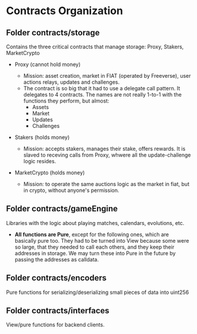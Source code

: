 # Contracts Organization

## Folder contracts/storage

Contains the three critical contracts that manage storage: Proxy, Stakers, MarketCrypto

* Proxy (cannot hold money)
  * Mission: asset creation, market in FIAT (operated by Freeverse), user actions relays, updates and challenges.
  * The contract is so big that it had to use a delegate call pattern. It delegates to 4 contracts. The names are not really 1-to-1 with the functions they perform, but almost:
    * Assets
    * Market
    * Updates
    * Challenges 

* Stakers (holds money)
  * Mission: accepts stakers, manages their stake, offers rewards. It is slaved to receving calls from Proxy, whwere all the update-challenge logic resides.
  
* MarketCrypto (holds money)
  * Mission: to operate the same auctions logic as the market in fiat, but in crypto, without anyone's permission.

## Folder contracts/gameEngine

Libraries with the logic about playing matches, calendars, evolutions, etc.
* **All functions are Pure**, except for the following ones, which are basically pure too. They had to be turned into View because some were so large, that they needed to call each others, and they keep their addresses in storage. We may turn these into Pure in the future by passing the addresses as calldata.
  
## Folder contracts/encoders

Pure functions for serializing/deserializing small pieces of data into uint256

## Folder contracts/interfaces

View/pure functions for backend clients.


